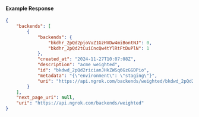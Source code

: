 <!-- Code generated for API Clients. DO NOT EDIT. -->

#### Example Response

```json
{
	"backends": [
		{
			"backends": {
				"bkdhr_2pQd2pjoVuZ1GzHVDw4miBontNJ": 0,
				"bkdhr_2pQd2tCuiCncQw4tYlRtFtDuPlN": 1
			},
			"created_at": "2024-11-27T10:07:08Z",
			"description": "acme weighted",
			"id": "bkdwd_2pQd2ricianJHkZWSq6GzGGDPio",
			"metadata": "{\"environment\": \"staging\"}",
			"uri": "https://api.ngrok.com/backends/weighted/bkdwd_2pQd2ricianJHkZWSq6GzGGDPio"
		}
	],
	"next_page_uri": null,
	"uri": "https://api.ngrok.com/backends/weighted"
}
```
